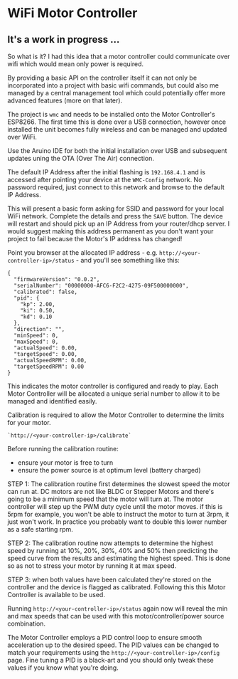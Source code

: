 # WiFi Motor Controller
## It's a work in progress ...

So what is it?  I had this idea that a motor controller could communicate over wifi which would mean only power is required.

By providing a basic API on the controller itself it can not only be incorporated into a project with basic wifi commands, but 
could also me managed by a central management tool which could potentially offer more advanced features (more on that later).

The project is `wmc` and needs to be installed onto the Motor Controller's ESP8266.  The first time this is done over a USB
connection, however once installed the unit becomes fully wireless and can be managed and updated over WiFi.

Use the Aruino IDE for both the initial installation over USB and subsequent updates uning the OTA (Over The Air) connection.

The default IP Address after the initial flashing is `192.168.4.1` and is accessed after pointing your device at the `WMC-Config` network.  No password required, just connect to this network and browse to the default IP Address.

This will present a basic form asking for SSID and password for your local WiFi network.  Complete the details and press the `SAVE` button. The device will restart and should pick up an IP Address from your router/dhcp server.  I would suggest making this address permanent as you don't want your project to fail because the Motor's IP address has changed!

Point you browser at the allocated IP address - e.g. `http://<your-controller-ip>/status` - and you'll see something like this: 
```
{
  "firmwareVersion": "0.0.2",
  "serialNumber": "00000000-AFC6-F2C2-4275-09F500000000",
  "calibrated": false,
  "pid": {
    "kp": 2.00,
    "ki": 0.50,
    "kd": 0.10
  },
  "direction": "",
  "minSpeed": 0,
  "maxSpeed": 0,
  "actualSpeed": 0.00,
  "targetSpeed": 0.00,
  "actualSpeedRPM": 0.00,
  "targetSpeedRPM": 0.00
}
```

This indicates the motor controller is configured and ready to play.  Each Motor Controller will be allocated a unique serial number to allow it to be managed and identified easily.

Calibration is required to allow the Motor Controller to determine the limits for your motor.

```
`http://<your-controller-ip>/calibrate`
```
Before running the calibration routine:
* ensure your motor is free to turn
* ensure the power source is at optimum level (battery charged)

STEP 1: The calibration routine first determines the slowest speed the motor can run at.  DC motors are not like BLDC or Stepper Motors and there's going to be a minimum speed that the motor will turn at.  The motor controller will step up the PWM duty cycle until the motor moves. if this is 5rpm for example, you won't be able to instruct the motor to turn at 3rpm, it just won't work. In practice you probably want to double this lower number as a safe starting rpm.

STEP 2: The calibration routine now attempts to determine the highest speed by running at 10%, 20%, 30%, 40% and 50% then predicting the speed curve from the results and estimating the highest speed.  This is done so as not to stress your motor by running it at max speed.

STEP 3: when both values have been calculated they're stored on the controller and the device is flagged as calibrated.  Following this this Motor Controller is available to be used.

Running `http://<your-controller-ip>/status` again now will reveal the min and max speeds that can be used with this motor/controller/power source combination.

The Motor Controller employs a PID control loop to ensure smooth acceleration up to the desired speed.  The PID values can be changed to match your requirements using the `http://<your-controller-ip>/config` page.  Fine tuning a PID is a black-art and you should only tweak these values if you know what you're doing.


